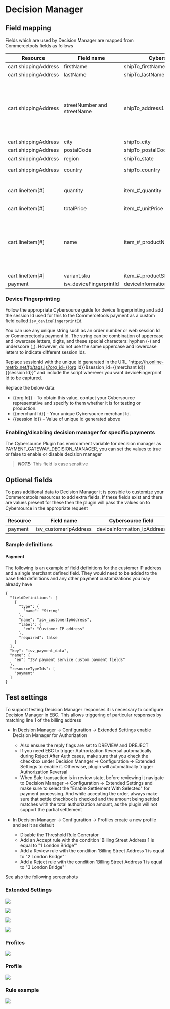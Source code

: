 # Decision Manager

## Field mapping

Fields which are used by Decision Manager are mapped from Commercetools fields as follows

| Resource          | Field name   | Cybersource field | Notes |
| ----------------- | ------------ | ----------------- | ------|
| cart.shippingAddress        | firstName | shipTo_firstName     | |
| cart.shippingAddress | lastName | shipTo_lastName    | |
| cart.shippingAddress | streetNumber and streetName | shipTo_address1    | If both fields have values they are concatenated with a space. Otherwise the value of the defined field is used|
| cart.shippingAddress | city | shipTo_city    | |
| cart.shippingAddress | postalCode | shipTo_postalCode    | |
| cart.shippingAddress | region | shipTo_state    | |
| cart.shippingAddress | country | shipTo_country    | 2 letter ISO code |
| cart.lineItem[#] | quantity | item_#_quantity    | Each line item in the cart is mapped |
| cart.lineItem[#] | totalPrice | item_#_unitPrice    |  |
| cart.lineItem[#] | name | item_#_productName    | Name is a localise string property. We use the cart locale to decide which value to extract |
| cart.lineItem[#] | variant.sku | item_#_productSKU    |  |
| payment | isv_deviceFingerprintId | deviceInformation_fingerprintSessionId    |  |


### <a name="Devicefingerprinting"></a>Device Fingerprinting

Follow the appropriate Cybersource guide for device fingerprinting and add the session Id used for this to the Commercetools payment as a custom field called `isv_deviceFingerprintId`. 

You can use any unique string such as an order number or web session Id or Commercetools payment Id. The string can be combination of uppercase and lowercase letters, digits, and these special characters: hyphen (-) and underscore (_). However, do not use the same uppercase and lowercase letters to indicate different session Ids. 

Replace sessionId with the unique Id generated in the URL "https://h.online-metrix.net/fp/tags.js?org_id={{org Id}}&session_id={{merchant Id}}{{session Id}}" and include the script wherever you want deviceFingerprint Id to be captured.

Replace the below data:
- {{org Id}} - To obtain this value, contact your Cybersource representative and specify to them whether it is for testing or production. 
- {{merchant Id}} - Your unique Cybersource merchant Id. 
- {{session Id}} - Value of unique Id generated above


### Enabling/disabling decision manager for specific payments

The Cybersource Plugin has environment variable for decision manager as PAYMENT_GATEWAY_DECISION_MANAGER, you can set the values to true or false to enable or disable decision manager

> **_NOTE:_** This field is case sensitive

## Optional fields

To pass additional data to Decision Manager it is possible to customize your Commercetools resources to add extra fields. If these fields exist and there are values present for these then the plugin will pass the values on to Cybersource in the appropriate request

| Resource          | Field name   | Cybersource field | 
| ----------------- | ------------ | ----------------- |
| payment        | isv_customerIpAddress | deviceInformation_ipAddress |

### Sample definitions

#### Payment

The following is an example of field definitions for the customer IP address and a single merchant defined field. They would need to be added to the base field definitions and any other payment customizations you may already have

    {
      "fieldDefinitions": [
        {
          "type": {
            "name": "String"
          },
          "name": "isv_customerIpAddress",
          "label": {
            "en": "Customer IP address"
          },
          "required": false
        }
      ],
      "key": "isv_payment_data",
      "name": {
        "en": "ISV payment service custom payment fields"
      },
      "resourceTypeIds": [
        "payment"
      ]
    }

## Test settings

To support testing Decision Manager responses it is necessary to configure Decision Manager in EBC. This allows triggering of particular responses by matching line 1 of the billing address

- In Decision Manager → Configuration → Extended Settings enable
  Decision Manager for Authorization
  - Also ensure the reply flags are set to DREVIEW and DREJECT
  - If you need EBC to trigger Authorization Reversal automatically during Reject After Auth cases, make sure that you check the checkbox under Decision Manager → Configuration → Extended Settings to enable it. Otherwise, plugin will automatically trigger Authorization Reversal
  - When Sale transaction is in review state, before reviewing it navigate to Decision Manager → Configuration → Extended Settings and make sure to select the "Enable Settlement With Selected" for payment processing. And while accepting the order, always make sure that settle checkbox is checked and the amount being settled matches with the total authorization amount, as the plugin will not support the partial settlement


- In Decision Manager → Configuration → Profiles create a new profile
  and set it as default
  - Disable the Threshold Rule Generator
  - Add an Accept rule with the condition 'Billing Street Address 1 is equal to "1 London Bridge"'
  - Add a Review rule with the condition 'Billing Street Address 1 is equal to "2 London Bridge"'
  - Add a Reject rule with the condition 'Billing Street Address 1 is equal to "3 London Bridge"'

See also the following
screenshots

### Extended Settings

![](images/966623909.png)

![](images/966688917.png)

![](images/Enable-Auth-Reverse.png)

![](images/Enable-Settlement.png)

### Profiles

![](images/966688922.png)

### Profile

![](images/966558360.png)

### Rule example

![](images/966819993.png)
